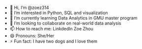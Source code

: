 - 👋 Hi, I’m @zoez314
- 👀 I’m interested in Python, SQL and visualization
- 🌱 I’m currently learning Data Analytics in GMU master program
- 💞️ I’m looking to collaborate on real-world data analysis
- 📫 How to reach me: LinkdedIn Zoe Zhou
- 😄 Pronouns: She/Her
- ⚡ Fun fact: I have two dogs and I love them

<!---
zoez314/zoez314 is a ✨ special ✨ repository because its `README.md` (this file) appears on your GitHub profile.
You can click the Preview link to take a look at your changes.
--->
